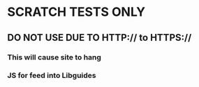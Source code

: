 # SCRATCH TESTS ONLY
## DO NOT USE DUE TO HTTP:// to HTTPS://
### This will cause site to hang
### JS for feed into Libguides
